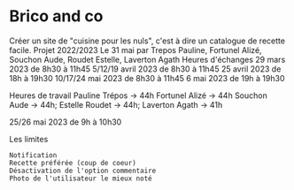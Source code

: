 # Brico and co

Créer un site de "cuisine pour les nuls", c'est à dire un catalogue de recette facile.
Projet
2022/2023
Le 31 mai
par
Trepos Pauline,
Fortunel Alizé,
Souchon Aude,
Roudet Estelle,
Laverton Agath
Heures d'échanges
29 mars 2023
de 8h30 à 11h45
5/12/19 avril 2023
de 8h30 à 11h45
25 avril 2023
de 18h à 19h30
10/17/24 mai 2023
de 8h30 à 11h45
6 mai 2023
de 19h à 19h30

Heures de travail
Pauline Trépos -> 44h
Fortunel Alizé -> 44h
Souchon Aude -> 44h;
Estelle Roudet -> 44h;
Laverton Agath -> 41h

25/26 mai 2023
de 9h à 10h30

Les limites

    Notification
    Recette préférée (coup de coeur)
    Désactivation de l'option commentaire
    Photo de l'utilisateur le mieux noté
